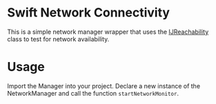 # Swift Network Connectivity

This is a simple network manager wrapper that uses the [IJReachability](https://github.com/Isuru-Nanayakkara/IJReachability) class to test for network availability.

# Usage
Import the Manager into your project. Declare a new instance of the NetworkManager and call the function `startNetworkMonitor`.

